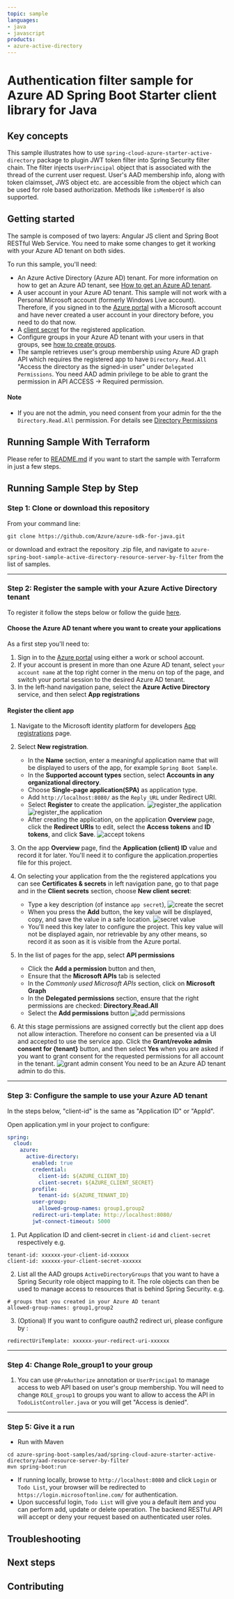 ```yaml
---
topic: sample
languages:
- java
- javascript
products:
- azure-active-directory
---
```

# Authentication filter sample for Azure AD Spring Boot Starter client library for Java

## Key concepts
This sample illustrates how to use `spring-cloud-azure-starter-active-directory` package to plugin JWT token filter into Spring Security filter chain. The filter injects `UserPrincipal` object that is associated with the thread of the current user request. User's AAD membership info, along with token claimsset, JWS object etc. are accessible from the object which can be used for role based authorization. Methods like `isMemberOf` is also supported.

## Getting started
The sample is composed of two layers: Angular JS client and Spring Boot RESTful Web Service. You need to make some changes to get it working with your Azure AD tenant on both sides.

To run this sample, you'll need:
- An Azure Active Directory (Azure AD) tenant. For more information on how to get an Azure AD tenant, see [How to get an Azure AD tenant](https://docs.microsoft.com/azure/active-directory/fundamentals/active-directory-how-to-find-tenant).
- A user account in your Azure AD tenant. This sample will not work with a Personal Microsoft account (formerly Windows Live account). Therefore, if you signed in to the [Azure portal](https://portal.azure.com) with a Microsoft account and have never created a user account in your directory before, you need to do that now.
- A [client secret](https://docs.microsoft.com/azure/active-directory/develop/howto-create-service-principal-portal#create-a-new-application-secret) for the registered application.
- Configure groups in your Azure AD tenant with your users in that groups, see [how to create groups](https://docs.microsoft.com/azure/active-directory/fundamentals/active-directory-groups-create-azure-portal).
- The sample retrieves user's group membership using Azure AD graph API which requires the registered app to have `Directory.Read.All` "Access the directory as the signed-in user" under `Delegated Permissions`. You need AAD admin privilege to be able to grant the permission in API ACCESS -> Required permission.



#### Note
- If you are not the admin, you need consent from your admin for the the `Directory.Read.All` permission. For details see [Directory Permissions](https://docs.microsoft.com/graph/permissions-reference#directory-permissions)

## Running Sample With Terraform
Please refer to [README.md](terraform/README.md) if you want to start the sample with Terraform in just a few steps.

## Running Sample Step by Step

### Step 1:  Clone or download this repository

From your command line:

```command line
git clone https://github.com/Azure/azure-sdk-for-java.git
```
or download and extract the repository .zip file, and navigate to `azure-spring-boot-sample-active-directory-resource-server-by-filter` from the list of samples.

---
### Step 2:  Register the sample with your Azure Active Directory tenant

To register it follow the steps below or follow the guide [here](https://docs.microsoft.com/azure/active-directory/develop/quickstart-register-app).

#### Choose the Azure AD tenant where you want to create your applications

As a first step you'll need to:

1. Sign in to the [Azure portal](https://portal.azure.com) using either a work or school account.
1. If your account is present in more than one Azure AD tenant, select `your account name` at the top right corner in the menu on top of the page, and switch your portal session to the desired Azure AD tenant.   
1. In the left-hand navigation pane, select the **Azure Active Directory** service, and then select **App registrations**

#### Register the client app

1. Navigate to the Microsoft identity platform for developers [App registrations](https://go.microsoft.com/fwlink/?linkid=2083908) page.
1. Select **New registration**.
   - In the **Name** section, enter a meaningful application name that will be displayed to users of the app, for example `Spring Boot Sample`.
   - In the **Supported account types** section, select **Accounts in any organizational directory**.
   - Choose **Single-page application(SPA)** as application type.
   - Add `http://localhost:8080/` as the `Reply URL` under Redirect URI.
   - Select **Register** to create the application. ![register_the application](docs/application-registration-1.png "register the application")![register_the application](docs/application-registration-2.png "register the application")
   - After creating the application, on the application **Overview** page, click the **Redirect URIs** to edit, select the **Access tokens** and **ID tokens**, and click **Save**. ![accept tokens](docs/tokens-to-accept.png "accept tokens")
1. On the app **Overview** page, find the **Application (client) ID** value and record it for later. You'll need it to configure the application.properties file for this project.
1. On selecting your application from the the registered applcations you can see **Certificates & secrets** in left navigation pane, go to that page and in the **Client secrets** section, choose **New client secret**:

   - Type a key description (of instance `app secret`),
 ![create the secret](docs/create-secret.png "create the secret")
   - When you press the **Add** button, the key value will be displayed, copy, and save the value in a safe location. ![secret value](docs/secret-value.png "secret value")
   - You'll need this key later to configure the project. This key value will not be displayed again, nor retrievable by any other means,
   so record it as soon as it is visible from the Azure portal.   
   
1. In the list of pages for the app, select **API permissions**
   - Click the **Add a permission** button and then,
   - Ensure that the **Microsoft APIs** tab is selected
   - In the *Commonly used Microsoft APIs* section, click on **Microsoft Graph**
   - In the **Delegated permissions** section, ensure that the right permissions are checked: **Directory.Read.All**
   - Select the **Add permissions** button ![add permissions](docs/add-permissions.png "add permissions")
   
1. At this stage permissions are assigned correctly but the client app does not allow interaction. 
   Therefore no consent can be presented via a UI and accepted to use the service app. 
   Click the **Grant/revoke admin consent for {tenant}** button, and then select **Yes** when you are asked if you want to grant consent for the
   requested permissions for all account in the tenant. ![grant admin consent](docs/grant-admin-consent.png "grant admin consent")
   You need to be an Azure AD tenant admin to do this.
   
---
### Step 3:  Configure the sample to use your Azure AD tenant

In the steps below, "client-id" is the same as "Application ID" or "AppId".

Open application.yml in your project to configure:

```yml
spring:
  cloud:
    azure:
      active-directory:
        enabled: true
        credential:
          client-id: ${AZURE_CLIENT_ID}
          client-secret: ${AZURE_CLIENT_SECRET}
        profile:
          tenant-id: ${AZURE_TENANT_ID}
        user-group:
          allowed-group-names: group1,group2
        redirect-uri-template: http://localhost:8080/
        jwt-connect-timeout: 5000
```

1. Put Application ID and client-secret in `client-id` and `client-secret` respectively e.g.
```properties
tenant-id: xxxxxx-your-client-id-xxxxxx
client-id: xxxxxx-your-client-secret-xxxxxx
```

2. List all the AAD groups `ActiveDirectoryGroups` that you want to have a Spring Security role object mapping to it. The role objects can then be used to manage access to resources that is behind Spring Security. e.g.
```properties
# groups that you created in your Azure AD tenant
allowed-group-names: group1,group2
```

3. (Optional) If you want to configure oauth2 redirect uri, please configure by :
```properties
redirectUriTemplate: xxxxxx-your-redirect-uri-xxxxxx
```

---
 ### Step 4: Change Role_group1 to your group
1. You can use `@PreAuthorize` annotation or `UserPrincipal` to manage access to web API based on user's group membership. You will need to change `ROLE_group1` to groups you want to allow to access the API in `TodoListController.java` or you will get "Access is denied".
   
---

### Step 5: Give it a run

* Run with Maven 
 ```
 cd azure-spring-boot-samples/aad/spring-cloud-azure-starter-active-directory/aad-resource-server-by-filter
 mvn spring-boot:run
 ```

* If running locally, browse to `http://localhost:8080` and click `Login` or `Todo List`, your browser will be redirected to `https://login.microsoftonline.com/` for authentication.
* Upon successful login, `Todo List` will give you a default item and you can perform add, update or delete operation. The backend RESTful API will accept or deny your request based on authenticated user roles.

## Troubleshooting
## Next steps
## Contributing

<!-- LINKS -->


[azure-china]: https://docs.microsoft.com/azure/china/china-welcome
